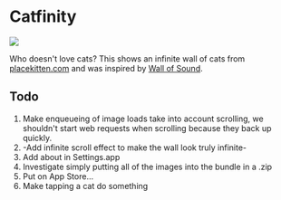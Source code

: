 # Catfinity

![](https://github.com/tijoinc/Catfinity/blob/master/Screen.jpg?raw=true)

Who doesn't love cats? This shows an infinite wall of cats from [placekitten.com](http://placekitten.com/) and was inspired by [Wall of Sound](http://itunes.apple.com/us/app/wall-of-sound/id468873601?mt=8).

## Todo

1. Make enqueueing of image loads take into account scrolling, we shouldn't start web requests when scrolling because they back up quickly.
2. -Add infinite scroll effect to make the wall look truly infinite-
3. Add about in Settings.app
4. Investigate simply putting all of the images into the bundle in a .zip
5. Put on App Store…
6. Make tapping a cat do something